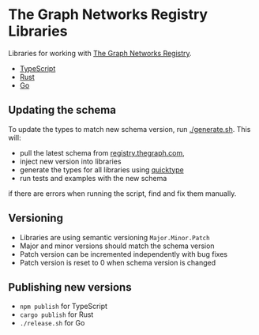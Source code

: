 # The Graph Networks Registry Libraries

Libraries for working with [The Graph Networks Registry](https://github.com/graphprotocol/networks-registry).

- [TypeScript](./packages/typescript)
- [Rust](./packages/rust)
- [Go](./packages/golang)


## Updating the schema

To update the types to match new schema version, run [./generate.sh](./generate.sh).
This will:
- pull the latest schema from [registry.thegraph.com](https://registry.thegraph.com),
- inject new version into libraries
- generate the types for all libraries using [quicktype](https://quicktype.io)
- run tests and examples with the new schema

if there are errors when running the script, find and fix them manually.

## Versioning

- Libraries are using semantic versioning `Major.Minor.Patch`
- Major and minor versions should match the schema version
- Patch version can be incremented independently with bug fixes
- Patch version is reset to 0 when schema version is changed


## Publishing new versions

- `npm publish` for TypeScript
- `cargo publish` for Rust
- `./release.sh` for Go
